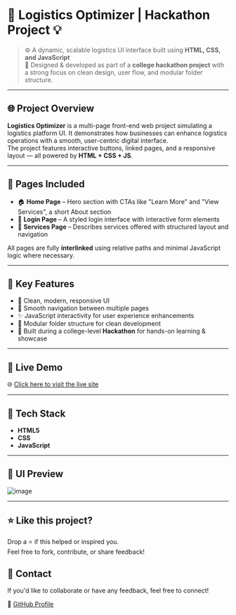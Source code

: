
# 🚛 Logistics Optimizer | Hackathon Project 💡

> ⚙️ A dynamic, scalable logistics UI interface built using **HTML, CSS, and JavaScript**  
> 🎯 Designed & developed as part of a **college hackathon project** with a strong focus on clean design, user flow, and modular folder structure.

---

## 🌐 Project Overview

**Logistics Optimizer** is a multi-page front-end web project simulating a logistics platform UI. It demonstrates how businesses can enhance logistics operations with a smooth, user-centric digital interface.  
The project features interactive buttons, linked pages, and a responsive layout — all powered by **HTML + CSS + JS**.

---

## 📄 Pages Included

- 🏠 **Home Page** – Hero section with CTAs like "Learn More" and "View Services", a short About section  
- 🔐 **Login Page** – A styled login interface with interactive form elements  
- 🧰 **Services Page** – Describes services offered with structured layout and navigation

All pages are fully **interlinked** using relative paths and minimal JavaScript logic where necessary.

---

## 🎯 Key Features

- 💎 Clean, modern, responsive UI
- 🔗 Smooth navigation between multiple pages
- ✨ JavaScript interactivity for user experience enhancements
- 🧠 Modular folder structure for clean development
- 🏫 Built during a college-level **Hackathon** for hands-on learning & showcase

---

## 🚀 Live Demo

🌐 [Click here to visit the live site]([https://kartikay-dubey.github.io/Sail-Site-Clone/](https://kartikay-dubey.github.io/Logistic-Optmiser/))

---

## 🌟 Tech Stack

- **HTML5**  
- **CSS**  
- **JavaScript**

---

## 📸 UI Preview

![image](https://github.com/user-attachments/assets/a46614a8-b851-4f40-a3f3-9aaba5ec40e5)

---

## ⭐ Like this project?

Drop a ⭐ if this helped or inspired you.  
Feel free to fork, contribute, or share feedback!

## 📧 Contact

If you'd like to collaborate or have any feedback, feel free to connect!

🔗 [GitHub Profile](https://github.com/Kartikay-Dubey)

